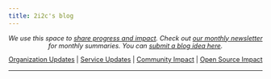 ```yaml
---
title: 2i2c's blog
---
```


<style>
.category-labels, .page-body h1:first-of-type {
  text-align: center;
}
.category-labels {
  font-size: .8rem;
}
</style>

<div class="category-labels">

_We use this space to [share progress and impact](../blog/2025/communications-strategy/index.md). Check out [our monthly newsletter](../mailing-list/index.md) for monthly summaries. You can [submit a blog idea here](./idea/index.md)._

[Organization Updates](/categories/organization) | [Service Updates](/categories/service-enhancements) | [Community Impact](/categories/community-impact) | [Open Source Impact](/categories/upstream-impact)

</div>

---
